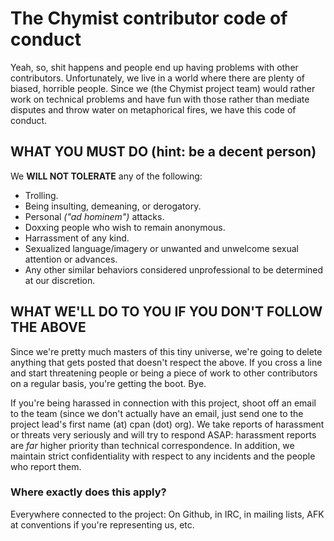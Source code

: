 # The Chymist contributor code of conduct
Yeah, so, shit happens and people end up having problems with other contributors.
Unfortunately, we live in a world where there are plenty of biased, horrible people.
Since we (the Chymist project team) would rather work on technical problems
and have fun with those rather than mediate disputes and throw water on metaphorical fires, we have this code of conduct.

## WHAT YOU MUST DO (hint: be a decent person)
We **WILL NOT TOLERATE** any of the following:
 * Trolling.
 * Being insulting, demeaning, or derogatory.
 * Personal *("ad hominem")* attacks.
 * Doxxing people who wish to remain anonymous.
 * Harrassment of any kind.
 * Sexualized language/imagery or unwanted and unwelcome sexual attention or advances.
 * Any other similar behaviors considered unprofessional to be determined at our discretion.

## WHAT WE'LL DO TO YOU IF YOU DON'T FOLLOW THE ABOVE
Since we're pretty much masters of this tiny universe, we're going to delete anything
that gets posted that doesn't respect the above. If you cross a line and start threatening people
or being a piece of work to other contributors on a regular basis, you're getting the boot. Bye.

If you're being harassed in connection with this project, shoot off
an email to the team (since we don't actually have an email, just send one to the project lead's first name (at) cpan (dot) org).
We take reports of harassment or threats very seriously and will try to respond ASAP:
harassment reports are *far* higher priority than technical correspondence.
In addition, we maintain strict confidentiality with respect to any
incidents and the people who report them.

### Where exactly does this apply?
Everywhere connected to the project: On Github, in IRC, in mailing lists,
AFK at conventions if you're representing us, etc.
